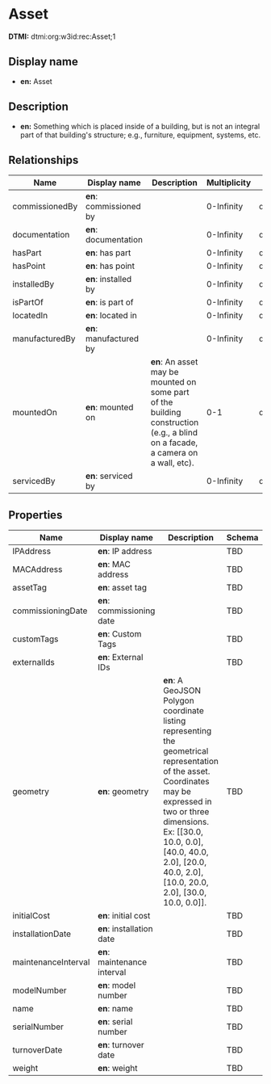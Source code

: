 # Asset
**DTMI:** dtmi:org:w3id:rec:Asset;1
## Display name
- **en:** Asset
## Description
- **en:** Something which is placed inside of a building, but is not an integral part of that building's structure; e.g., furniture, equipment, systems, etc.
## Relationships
|Name|Display name|Description|Multiplicity|Target|Properties|Writable|
|-|-|-|-|-|-|-|
|commissionedBy|**en**: commissioned by||0-Infinity|dtmi:org:w3id:rec:Agent;1||True|
|documentation|**en**: documentation||0-Infinity|dtmi:org:w3id:rec:Document;1||True|
|hasPart|**en**: has part||0-Infinity|dtmi:org:w3id:rec:Asset;1||True|
|hasPoint|**en**: has point||0-Infinity|dtmi:org:brickschema:schema:Brick:Point;1||True|
|installedBy|**en**: installed by||0-Infinity|dtmi:org:w3id:rec:Agent;1||True|
|isPartOf|**en**: is part of||0-Infinity|dtmi:org:w3id:rec:Asset;1||True|
|locatedIn|**en**: located in||0-Infinity|dtmi:org:w3id:rec:Space;1||True|
|manufacturedBy|**en**: manufactured by||0-Infinity|dtmi:org:w3id:rec:Agent;1||True|
|mountedOn|**en**: mounted on|**en**: An asset may be mounted on some part of the building construction (e.g., a blind on a facade, a camera on a wall, etc).|0-1|dtmi:org:w3id:rec:BuildingElement;1||True|
|servicedBy|**en**: serviced by||0-Infinity|dtmi:org:w3id:rec:Agent;1||True|
## Properties
|Name|Display name|Description|Schema|Writable|
|-|-|-|-|-|
|IPAddress|**en**: IP address||TBD|True|
|MACAddress|**en**: MAC address||TBD|True|
|assetTag|**en**: asset tag||TBD|True|
|commissioningDate|**en**: commissioning date||TBD|True|
|customTags|**en**: Custom Tags||TBD|True|
|externalIds|**en**: External IDs||TBD|True|
|geometry|**en**: geometry|**en**: A GeoJSON Polygon coordinate listing representing the geometrical representation of the asset. Coordinates may be expressed in two or three dimensions. Ex: [[30.0, 10.0, 0.0], [40.0, 40.0, 2.0], [20.0, 40.0, 2.0], [10.0, 20.0, 2.0], [30.0, 10.0, 0.0]].|TBD|True|
|initialCost|**en**: initial cost||TBD|True|
|installationDate|**en**: installation date||TBD|True|
|maintenanceInterval|**en**: maintenance interval||TBD|True|
|modelNumber|**en**: model number||TBD|True|
|name|**en**: name||TBD|True|
|serialNumber|**en**: serial number||TBD|True|
|turnoverDate|**en**: turnover date||TBD|True|
|weight|**en**: weight||TBD|True|
